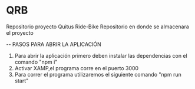 # QRB
Repositorio proyecto Quitus Ride-Bike
Repositorio en donde se almacenara el proyecto 

--
PASOS PARA ABRIR LA APLICACIÓN

1. Para abrir la aplicación primero deben instalar las dependencias con el comando "npm i"
2. Activar XAMP,el programa corre en el puerto 3000
3. Para correr el programa utilizaremos el siguiente comando "npm run start"
